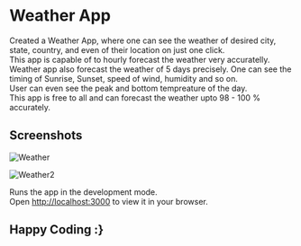 # Weather App

Created a Weather App, where one can see the weather of desired city, state, country, and even of their location on just one click.
<br/>
This app is capable of to hourly forecast the weather very accuratelly.
<br/>
Weather app also forecast the weather of 5 days precisely.
One can see the timing of Sunrise, Sunset, speed of wind, humidity and so on.<br/>
User can even see the peak and bottom tempreature of the day.
<br/>
This app is free to all and can forecast the weather upto 98 - 100 % accurately.

## Screenshots

![Weather](https://user-images.githubusercontent.com/86166514/234665454-80a9e458-10a2-4282-968d-7ea47cfe30fd.png)

![Weather2](https://user-images.githubusercontent.com/86166514/234665482-aa612be1-7013-42ab-8d73-5a60e5168572.png)


Runs the app in the development mode.\
Open [http://localhost:3000](http://localhost:3000) to view it in your browser.


## Happy Coding :}
